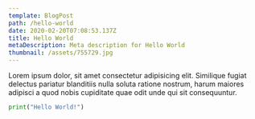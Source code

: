 ```yaml
---
template: BlogPost
path: /hello-world
date: 2020-02-20T07:08:53.137Z
title: Hello World
metaDescription: Meta description for Hello World
thumbnail: /assets/755729.jpg
---
```

Lorem ipsum dolor, sit amet consectetur adipisicing elit. Similique fugiat delectus pariatur blanditiis nulla soluta ratione nostrum, harum maiores adipisci a quod nobis cupiditate quae odit unde qui sit consequuntur.

```python
print("Hello World!")
```
